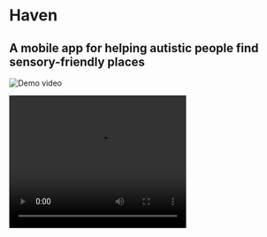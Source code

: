 # Haven
## A mobile app for helping autistic people find sensory-friendly places

![Demo video](https://github.com/drpollylang/Haven/blob/main/assets/videos/SensoryAppDemo.gif)

<video width="320" height="240" controls>
  <source src="assets/videos/SensoryAppDemo.mp4" type="video/mp4">
</video>
